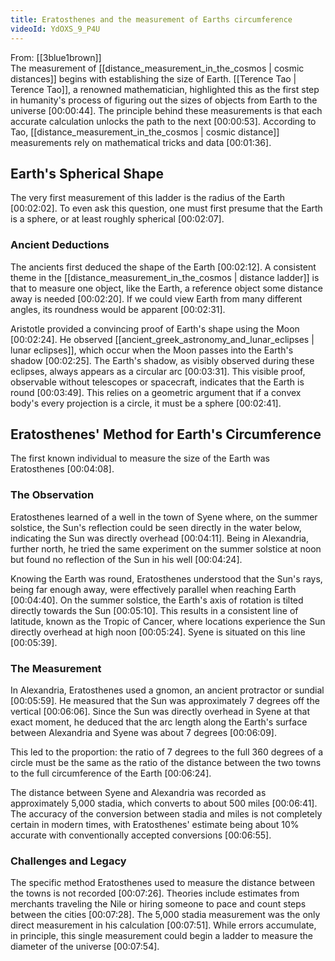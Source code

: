 ```yaml
---
title: Eratosthenes and the measurement of Earths circumference
videoId: YdOXS_9_P4U
---
```


From: [[3blue1brown]] <br/> 
The measurement of [[distance_measurement_in_the_cosmos | cosmic distances]] begins with establishing the size of Earth. [[Terence Tao | Terence Tao]], a renowned mathematician, highlighted this as the first step in humanity's process of figuring out the sizes of objects from Earth to the universe <a class="yt-timestamp" data-t="00:00:44">[00:00:44]</a>. The principle behind these measurements is that each accurate calculation unlocks the path to the next <a class="yt-timestamp" data-t="00:00:53">[00:00:53]</a>. According to Tao, [[distance_measurement_in_the_cosmos | cosmic distance]] measurements rely on mathematical tricks and data <a class="yt-timestamp" data-t="00:01:36">[00:01:36]</a>.

## Earth's Spherical Shape
The very first measurement of this ladder is the radius of the Earth <a class="yt-timestamp" data-t="00:02:02">[00:02:02]</a>. To even ask this question, one must first presume that the Earth is a sphere, or at least roughly spherical <a class="yt-timestamp" data-t="00:02:07">[00:02:07]</a>.

### Ancient Deductions
The ancients first deduced the shape of the Earth <a class="yt-timestamp" data-t="00:02:12">[00:02:12]</a>. A consistent theme in the [[distance_measurement_in_the_cosmos | distance ladder]] is that to measure one object, like the Earth, a reference object some distance away is needed <a class="yt-timestamp" data-t="00:02:20">[00:02:20]</a>. If we could view Earth from many different angles, its roundness would be apparent <a class="yt-timestamp" data-t="00:02:31">[00:02:31]</a>.

Aristotle provided a convincing proof of Earth's shape using the Moon <a class="yt-timestamp" data-t="00:02:24">[00:02:24]</a>. He observed [[ancient_greek_astronomy_and_lunar_eclipses | lunar eclipses]], which occur when the Moon passes into the Earth's shadow <a class="yt-timestamp" data-t="00:02:25">[00:02:25]</a>. The Earth's shadow, as visibly observed during these eclipses, always appears as a circular arc <a class="yt-timestamp" data-t="00:03:31">[00:03:31]</a>. This visible proof, observable without telescopes or spacecraft, indicates that the Earth is round <a class="yt-timestamp" data-t="00:03:49">[00:03:49]</a>. This relies on a geometric argument that if a convex body's every projection is a circle, it must be a sphere <a class="yt-timestamp" data-t="00:02:41">[00:02:41]</a>.

## Eratosthenes' Method for Earth's Circumference

The first known individual to measure the size of the Earth was Eratosthenes <a class="yt-timestamp" data-t="00:04:08">[00:04:08]</a>.

### The Observation
Eratosthenes learned of a well in the town of Syene where, on the summer solstice, the Sun's reflection could be seen directly in the water below, indicating the Sun was directly overhead <a class="yt-timestamp" data-t="00:04:11">[00:04:11]</a>. Being in Alexandria, further north, he tried the same experiment on the summer solstice at noon but found no reflection of the Sun in his well <a class="yt-timestamp" data-t="00:04:24">[00:04:24]</a>.

Knowing the Earth was round, Eratosthenes understood that the Sun's rays, being far enough away, were effectively parallel when reaching Earth <a class="yt-timestamp" data-t="00:04:40">[00:04:40]</a>. On the summer solstice, the Earth's axis of rotation is tilted directly towards the Sun <a class="yt-timestamp" data-t="00:05:10">[00:05:10]</a>. This results in a consistent line of latitude, known as the Tropic of Cancer, where locations experience the Sun directly overhead at high noon <a class="yt-timestamp" data-t="00:05:24">[00:05:24]</a>. Syene is situated on this line <a class="yt-timestamp" data-t="00:05:39">[00:05:39]</a>.

### The Measurement
In Alexandria, Eratosthenes used a gnomon, an ancient protractor or sundial <a class="yt-timestamp" data-t="00:05:59">[00:05:59]</a>. He measured that the Sun was approximately 7 degrees off the vertical <a class="yt-timestamp" data-t="00:06:06">[00:06:06]</a>. Since the Sun was directly overhead in Syene at that exact moment, he deduced that the arc length along the Earth's surface between Alexandria and Syene was about 7 degrees <a class="yt-timestamp" data-t="00:06:09">[00:06:09]</a>.

This led to the proportion: the ratio of 7 degrees to the full 360 degrees of a circle must be the same as the ratio of the distance between the two towns to the full circumference of the Earth <a class="yt-timestamp" data-t="00:06:24">[00:06:24]</a>.

The distance between Syene and Alexandria was recorded as approximately 5,000 stadia, which converts to about 500 miles <a class="yt-timestamp" data-t="00:06:41">[00:06:41]</a>. The accuracy of the conversion between stadia and miles is not completely certain in modern times, with Eratosthenes' estimate being about 10% accurate with conventionally accepted conversions <a class="yt-timestamp" data-t="00:06:55">[00:06:55]</a>.

### Challenges and Legacy
The specific method Eratosthenes used to measure the distance between the towns is not recorded <a class="yt-timestamp" data-t="00:07:26">[00:07:26]</a>. Theories include estimates from merchants traveling the Nile or hiring someone to pace and count steps between the cities <a class="yt-timestamp" data-t="00:07:28">[00:07:28]</a>. The 5,000 stadia measurement was the only direct measurement in his calculation <a class="yt-timestamp" data-t="00:07:51">[00:07:51]</a>. While errors accumulate, in principle, this single measurement could begin a ladder to measure the diameter of the universe <a class="yt-timestamp" data-t="00:07:54">[00:07:54]</a>.